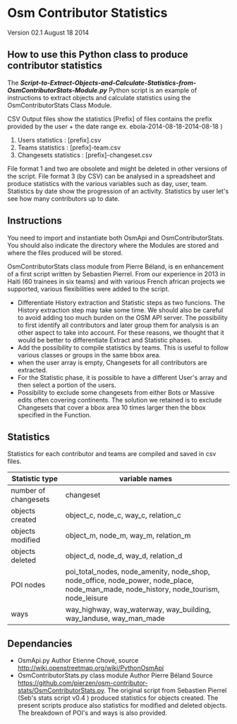 # Osm Contributor Statistics

Version 02.1 August 18 2014

## How to use this Python class to produce contributor statistics

The ***Script-to-Extract-Objects-and-Calculate-Statistics-from-OsmContributorStats-Module.py*** Python script is an example of instructions to extract objects and calculate statistics using the OsmContributorStats Class Module.

CSV Output files show the statistics
[Prefix] of files contains the prefix provided by the user + the date range ex. ebola-2014-08-18-2014-08-18 )
1. Users statistics : [prefix].csv
2. Teams statistics : [prefix]-team.csv
3. Changesets statistics : [prefix]-changeset.csv

File format 1 and two are obsolete and might be deleted in other versions of the script.
File format 3 (by CSV) can be analysed in a spreadsheet and produce statistics with the various variables such as day, user, team. Statistics by date show the progression of an activity. Statistics by user let's see how many contributors up to date.

## Instructions

You need to import and instantiate both OsmApi and OsmContributorStats. You should also indicate the directory where the Modules are stored and where the files produced will be stored.

OsmContributorStats class module from Pierre Béland, is en enhancement of a first script written by Sebastien Pierrel. From our experience in 2013 in Haiti (60 trainees in six teams) and with various French african projects we supported, various flexibilities were added to the script.
* Differentiate History extraction and Statistic steps as two funcions. The History extraction step may take some time. We should also be careful to avoid adding too much burden on the OSM API server. The possibility to first identify all contributors and later group them for analysis is an other aspect to take into account. For these reasons, we thought that it would be better to differentiate Extract and Statistic phases.
* Add the possibility to compile statistics by teams. This is useful to follow various classes or groups in the same bbox area.
* when the user array is empty, Changesets for all contributors are extracted.
* For the Statistic phase, it is possible to have a different User's array and then select a portion of the users. 
* Possibility to exclude some changesets from either Bots or Massive edits often covering continents. The solution we retained is to exclude Changesets that cover a bbox area 10 times larger then the bbox specified in the Function.

## Statistics

Statistics for each contributor and teams are compiled and saved in csv files.

| Statistic type | variable names |
| ------------------------- | ---------------------------------------- |
| number of changesets | changeset |
| objects created | object_c, node_c, way_c, relation_c |
| objects modified | object_m, node_m, way_m, relation_m |
| objects deleted | object_d, node_d, way_d, relation_d |
| POI nodes | poi_total_nodes, node_amenity, node_shop, node_office, node_power, node_place, node_man_made, node_history, node_tourism, node_leisure |
| ways| way_highway, way_waterway, way_building, way_landuse, way_man_made |



## Dependancies

* OsmApi.py Author Etienne Chové, source http://wiki.openstreetmap.org/wiki/PythonOsmApi
* OsmContributorStats.py class module Author Pierre Béland Source https://github.com/pierzen/osm-contributor-stats/OsmContributorStats.py. The original script from Sebastien Pierrel (Seb's stats script v0.4 ) produced statistics for objects created. The present scripts produce also statistics for modified and deleted objects. The breakdown of POI's and ways is also provided.

